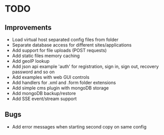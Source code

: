 # TODO

## Improvements

* Load virtual host separated config files from folder
* Separate database access for different sites/applications
* Add support for file uploads (POST requests)
* Add static files memory caching
* Add geoIP lookup
* Add json api example 'auth' for registration, sign in, sign out, recovery password and so on
* Add examples with web GUI controls
* Add handlers for .xml and .form folder extensions
* Add simple cms plugin with mongoDB storage
* Add mongoDB backup/restore
* Add SSE event/stream support

## Bugs

* Add error messages when starting second copy on same config
